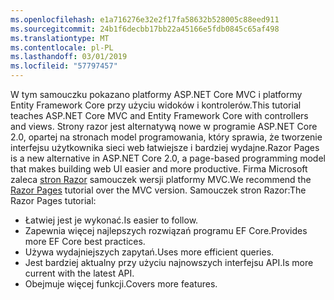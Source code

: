 ```yaml
---
ms.openlocfilehash: e1a716276e32e2f17fa58632b528005c88eed911
ms.sourcegitcommit: 24b1f6decbb17bb22a45166e5fdb0845c65af498
ms.translationtype: MT
ms.contentlocale: pl-PL
ms.lasthandoff: 03/01/2019
ms.locfileid: "57797457"
---
```

<span data-ttu-id="5fe9c-101">W tym samouczku pokazano platformy ASP.NET Core MVC i platformy Entity Framework Core przy użyciu widoków i kontrolerów.</span><span class="sxs-lookup"><span data-stu-id="5fe9c-101">This tutorial teaches ASP.NET Core MVC and Entity Framework Core with controllers and views.</span></span> <span data-ttu-id="5fe9c-102">Strony razor jest alternatywą nowe w programie ASP.NET Core 2.0, opartej na stronach model programowania, który sprawia, że tworzenie interfejsu użytkownika sieci web łatwiejsze i bardziej wydajne.</span><span class="sxs-lookup"><span data-stu-id="5fe9c-102">Razor Pages is a new alternative in ASP.NET Core 2.0, a page-based programming model that makes building web UI easier and more productive.</span></span> <span data-ttu-id="5fe9c-103">Firma Microsoft zaleca [stron Razor](xref:data/ef-rp/intro) samouczek wersji platformy MVC.</span><span class="sxs-lookup"><span data-stu-id="5fe9c-103">We recommend the [Razor Pages](xref:data/ef-rp/intro) tutorial over the MVC version.</span></span> <span data-ttu-id="5fe9c-104">Samouczek stron Razor:</span><span class="sxs-lookup"><span data-stu-id="5fe9c-104">The Razor Pages tutorial:</span></span>

* <span data-ttu-id="5fe9c-105">Łatwiej jest je wykonać.</span><span class="sxs-lookup"><span data-stu-id="5fe9c-105">Is easier to follow.</span></span>
* <span data-ttu-id="5fe9c-106">Zapewnia więcej najlepszych rozwiązań programu EF Core.</span><span class="sxs-lookup"><span data-stu-id="5fe9c-106">Provides more EF Core best practices.</span></span>
* <span data-ttu-id="5fe9c-107">Używa wydajniejszych zapytań.</span><span class="sxs-lookup"><span data-stu-id="5fe9c-107">Uses more efficient queries.</span></span>
* <span data-ttu-id="5fe9c-108">Jest bardziej aktualny przy użyciu najnowszych interfejsu API.</span><span class="sxs-lookup"><span data-stu-id="5fe9c-108">Is more current with the latest API.</span></span>
* <span data-ttu-id="5fe9c-109">Obejmuje więcej funkcji.</span><span class="sxs-lookup"><span data-stu-id="5fe9c-109">Covers more features.</span></span>
